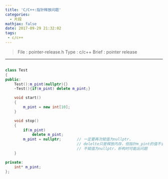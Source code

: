 ```yaml
---
title: 'C/C++:指针释放问题'
categories:
  - 片段
mathjax: false
date: 2017-09-29 21:32:02
tags:
 - c/c++
---
```


> File : pointer-release.h
> Type : c/c++
> Brief : pointer release

<!-- more -->

---

```cpp

class Test
{
public: 
    Test():m_pint(nullptr){}
    ~Test(){if(m_pint) delete m_pint;}

    void start()
    {
        m_pint = new int[10];
    }

    void stop()
    {
        if(m_pint)
            delete m_pint;
        m_pint = nullptr;       // 一定要再次赋值为nullptr，
                                // delelte只是释放内存，但指针m_pint的值不会改变
                                // 不赋值为nullptr，析构时可能出问题
    }

private:
    int* m_pint;
};


```
